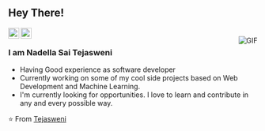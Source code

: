 ## Hey There! 
<a href="https://www.linkedin.com/in/nadella-saitejasweni-4140ab14b/">
  <img align="left" alt="Ajay's Linkdein" width="22px" src="https://cdn.jsdelivr.net/npm/simple-icons@v3/icons/linkedin.svg" />
</a>
<a href="https://github.com/saitejasweni97">
  <img align="left" alt="Ajay's Github" width="22px" src="https://cdn.jsdelivr.net/npm/simple-icons@v3/icons/github.svg" />
</a>
<br />
<img align="right" alt="GIF" size=50 src="https://user-images.githubusercontent.com/5713670/87202985-820dcb80-c2b6-11ea-9f56-7ec461c497c3.gif" />

### I am Nadella Sai Tejasweni
- Having Good experience as software developer
- Currently working on some of my cool side projects based on Web Development and Machine Learning.
- I'm currently looking for opportunities. I love to learn and contribute in any and every possible way.

⭐️ From [Tejasweni](https://github.com/saitejasweni97)
